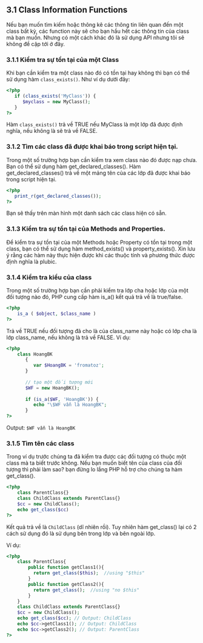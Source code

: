 ## 3.1 Class Information Functions
Nếu bạn muốn tìm kiếm hoặc thông kê các thông tin liên quan đến một class bất kỳ, các function này sẽ cho bạn hầu hết các thông tin của class mà bạn muốn. Nhưng có một cách khác đó là sử dụng API nhưng tôi sẽ không đề cập tới ở đây.

### 3.1.1 Kiểm tra sự tồn tại của một Class
Khi bạn cần kiểm tra một class nào đó có tồn tại hay không thì bạn có thể sử dụng hàm `class_exists()`. Như ví dụ dưới đây:
```php
<?php
   if (class_exists('MyClass')) {
      $myclass = new MyClass();
   }
?> 
```
Hàm `class_exists()` trả về TRUE nếu MyClass là một lớp đã được định nghĩa, nếu không là  sẽ trả về FALSE.
### 3.1.2 Tìm các class đã được khai báo trong script hiện tại.
Trong một số trường hợp bạn cần kiểm tra xem class nào đó được nạp chưa. Bạn có thể sử dụng hàm get_declared_classes().
Hàm get_declared_classes() trả về một mảng tên của các lớp đã được khai báo trong script hiện tại.
```php
<?php
   print_r(get_declared_classes());
?> 
```
Bạn sẽ thấy trên màn hình một danh sách các class hiện có sẵn.
### 3.1.3 Kiểm tra sự tồn tại của Methods and Properties.
Để kiểm tra sự tồn tại của một Methods hoặc Property có tồn tại trong một class, bạn có thể sử dụng hàm method_exists()
và property_exists(). Xin lưu ý rằng các hàm này thực hiện được khi các thuộc tính và phương thức được định nghĩa
là plubic.
### 3.1.4 Kiểm tra kiểu của class
Trong một số trường hợp bạn cần phải kiểm tra lớp cha hoặc lớp của một đối tượng nào đó, PHP cung cấp hàm is_a()
kết quả trả về là true/false.
```php
<?php
    is_a ( $object, $class_name )
?>
```
Trả về TRUE nếu đối tượng đã cho là của class_name này hoặc có lớp cha là lớp class_name, nếu không là trả về FALSE.
Ví dụ:
```php
<?php
    class HoangBK
       {
          var $HoangBK = 'fromatoz';
       }
       
       // tạo một đối tượng mới
       $WF = new HoangBK();
       
       if (is_a($WF, 'HoangBK')) {
          echo "\$WF vẫn là HoangBK";
       }
?>
```
Output: `$WF vẫn là HoangBK`

### 3.1.5 Tìm tên các class
Trong ví dụ trước chúng ta đã kiểm tra được các đối tượng có thuộc một class mà ta biết trước không. Nếu bạn muốn biết
tên của class của đối tượng thì phải làm sao? bạn đừng lo lắng PHP hỗ trợ cho chúng ta hàm get_class().
```php
<?php
    class ParentClass{}
    class ChildClass extends ParentClass{}
    $cc = new ChildClass();
    echo get_class($cc)
?>
```
Kết quả trả về là `ChildClass` (dĩ nhiên rồi). Tuy nhiên hàm get_class() lại có 2 cách sử dụng đó là sử dụng bên trong
lớp và bên ngoài lớp.

Ví dụ:
```php
<?php
    class ParentClass{
        public function getClass1(){
          return get_class($this);  //using "$this"
        }
        public function getClass2(){
          return get_class();  //using "no $this"
        }
    }
    class ChildClass extends ParentClass{}
    $cc = new ChildClass();
    echo get_class($cc); // Output: ChildClass
    echo $cc->getClass1(); // Output: ChildClass
    echo $cc->getClass2(); // Output: ParentClass
?>
```

